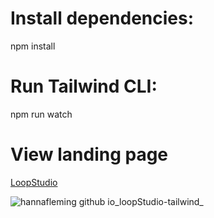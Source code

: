 # Install dependencies:
npm install 
# Run Tailwind CLI:
npm run watch
# View landing page 
[LoopStudio](https://hannafleming.github.io/loopStudio-tailwind/)

![hannafleming github io_loopStudio-tailwind_](https://user-images.githubusercontent.com/124400864/233471551-4fb126ec-9769-4e0e-900f-efe28dccbbd6.png)

